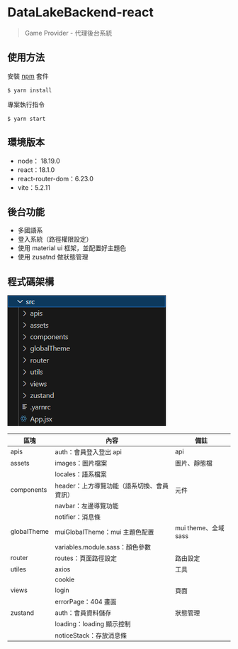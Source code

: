 # DataLakeBackend-react

> Game Provider - 代理後台系統

## 使用方法

安裝 [npm](https://npmjs.org/) 套件

    $ yarn install

專案執行指令

    $ yarn start

## 環境版本

- node： 18.19.0
- react：18.1.0
- react-router-dom：6.23.0
- vite：5.2.11

## 後台功能

- 多國語系
- 登入系統（路徑權限設定）
- 使用 material ui 框架，並配置好主題色
- 使用 zusatnd 做狀態管理

## 程式碼架構

<img alt="code structure" src="code-structure.png">

|    區塊     |                   內容                       |          備註        |
| ----------  |  ------------------------------------------  | -------------------- |
| apis        | auth：會員登入登出 api                       | api                  |
| assets      | images：圖片檔案                             | 圖片、靜態檔         |
|             | locales：語系檔案                            |                      |
| components  | header：上方導覽功能（語系切換、會員資訊）    | 元件                 |
|             | navbar：左邊導覽功能                         |                      |
|             | notifier：消息條                             |                      |
| globalTheme | muiGlobalTheme：mui 主題色配置               | mui theme、全域 sass |
|             | variables.module.sass：顏色參數              |                      |
| router      | routes：頁面路徑設定                         | 路由設定             |
| utiles      | axios                                        | 工具                 |
|             | cookie                                       |                      |
| views       | login                                        | 頁面                 |
|             | errorPage：404 畫面                          |                      |
| zustand     | auth：會員資料儲存                           | 狀態管理             |
|             | loading：loading 顯示控制                    |                      |
|             | noticeStack：存放消息條                      |                      |